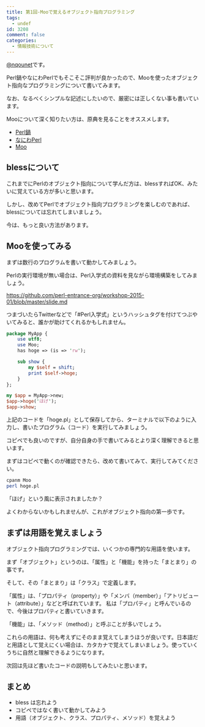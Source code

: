 ```yaml
---
title: 第1回-Mooで覚えるオブジェクト指向プログラミング
tags:
  - undef
id: 3208
comment: false
categories:
  - 情報技術について
---
```


<p><a href="https://twitter.com/nqounet">@nqounet</a>です。</p>

<p>Perl鍋やなにわPerlでもそこそこ評判が良かったので、Mooを使ったオブジェクト指向なプログラミングについて書いてみます。</p>

<p>なお、なるべくシンプルな記述にしたいので、厳密には正しくない事も書いています。</p>

<p>Mooについて深く知りたい方は、原典を見ることをオススメします。</p>

<ul>
<li><a href="https://perlnabe.connpass.com/">Perl鍋</a></li>
<li><a href="https://naniwaperl.doorkeeper.jp/">なにわPerl</a></li>
<li><a href="https://metacpan.org/pod/Moo">Moo</a></li>
</ul>

<!--more-->

<h2>blessについて</h2>

<p>これまでにPerlのオブジェクト指向について学んだ方は、blessすればOK、みたいに覚えている方が多いと思います。</p>

<p>しかし、改めてPerlでオブジェクト指向プログラミングを楽しむのであれば、blessについては忘れてしまいましょう。</p>

<p>今は、もっと良い方法があります。</p>

<h2>Mooを使ってみる</h2>

<p>まずは数行のプログラムを書いて動かしてみましょう。</p>

<p>Perlの実行環境が無い場合は、Perl入学式の資料を見ながら環境構築をしてみましょう。</p>

<p><a href="https://github.com/perl-entrance-org/workshop-2015-01/blob/master/slide.md">https://github.com/perl-entrance-org/workshop-2015-01/blob/master/slide.md</a></p>

<p>つまづいたらTwitterなどで「#Perl入学式」というハッシュタグを付けてつぶやいてみると、誰かが助けてくれるかもしれません。</p>

```perl
package MyApp {
    use utf8;
    use Moo;
    has hoge => (is => 'rw');

    sub show {
        my $self = shift;
        print $self->hoge;
    }
};

my $app = MyApp->new;
$app->hoge('ほげ');
$app->show;
```

<p>上記のコードを「hoge.pl」として保存してから、ターミナルで以下のように入力し、書いたプログラム（コード）を実行してみましょう。</p>

<p>コピペでも良いのですが、自分自身の手で書いてみるとより深く理解できると思います。</p>

<p>まずはコピペで動くのが確認できたら、改めて書いてみて、実行してみてください。</p>

```bash
cpanm Moo
perl hoge.pl
```

<p>「ほげ」という風に表示されましたか？</p>

<p>よくわからないかもしれませんが、これがオブジェクト指向の第一歩です。</p>

<h2>まずは用語を覚えましょう</h2>

<p>オブジェクト指向プログラミングでは、いくつかの専門的な用語を使います。</p>

<p>まず「オブジェクト」というのは、「属性」と「機能」を持った「まとまり」の事です。</p>

<p>そして、その「まとまり」は「クラス」で定義します。</p>

<p>「属性」は、「プロパティ（property）」や「メンバ（member）」「アトリビュート（attribute）」などと呼ばれています。
私は「プロパティ」と呼んでいるので、今後はプロパティと書いていきます。</p>

<p>「機能」は、「メソッド（method）」と呼ぶことが多いでしょう。</p>

<p>これらの用語は、何も考えずにそのまま覚えてしまうほうが良いです。日本語だと用語として覚えにくい場合は、カタカナで覚えてしまいましょう。使っていくうちに自然と理解できるようになります。</p>

<p>次回は先ほど書いたコードの説明もしてみたいと思います。</p>

<h2>まとめ</h2>

<ul>
<li>bless は忘れよう</li>
<li>コピペではなく書いて動かしてみよう</li>
<li>用語（オブジェクト、クラス、プロパティ、メソッド）を覚えよう</li>
</ul>
    	